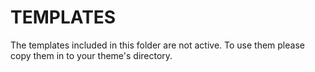 # TEMPLATES

The templates included in this folder are not active. To use them please copy
them in to your theme's directory. 
